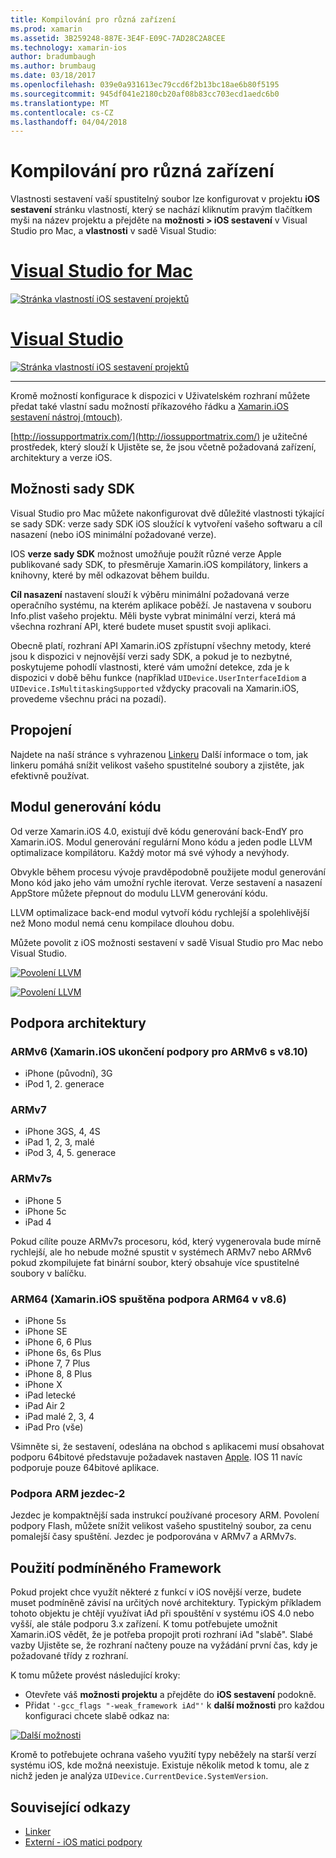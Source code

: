 ```yaml
---
title: Kompilování pro různá zařízení
ms.prod: xamarin
ms.assetid: 3B259248-887E-3E4F-E09C-7AD28C2A8CEE
ms.technology: xamarin-ios
author: bradumbaugh
ms.author: brumbaug
ms.date: 03/18/2017
ms.openlocfilehash: 039e0a931613ec79ccd6f2b13bc18ae6b80f5195
ms.sourcegitcommit: 945df041e2180cb20af08b83cc703ecd1aedc6b0
ms.translationtype: MT
ms.contentlocale: cs-CZ
ms.lasthandoff: 04/04/2018
---
```

# <a name="compiling-for-different-devices"></a>Kompilování pro různá zařízení

Vlastnosti sestavení vaší spustitelný soubor lze konfigurovat v projektu **iOS sestavení** stránku vlastností, který se nachází kliknutím pravým tlačítkem myši na název projektu a přejděte na **možnosti > iOS sestavení** v Visual Studio pro Mac, a **vlastnosti** v sadě Visual Studio:

# <a name="visual-studio-for-mactabvsmac"></a>[Visual Studio for Mac](#tab/vsmac)


[![](compiling-for-different-devices-images/image1.png "Stránka vlastností iOS sestavení projektů")](compiling-for-different-devices-images/image1.png#lightbox) 

# <a name="visual-studiotabvswin"></a>[Visual Studio](#tab/vswin)

[![](compiling-for-different-devices-images/image1a.png "Stránka vlastností iOS sestavení projektů")](compiling-for-different-devices-images/image1a.png#lightbox)

-----

Kromě možností konfigurace k dispozici v Uživatelském rozhraní můžete předat také vlastní sadu možností příkazového řádku a [Xamarin.iOS sestavení nástroj (mtouch)](~/ios/deploy-test/mtouch.md).

[http://iossupportmatrix.com/](http://iossupportmatrix.com/) je užitečné prostředek, který slouží k Ujistěte se, že jsou včetně požadovaná zařízení, architektury a verze iOS.

 <a name="SDK_Options" />


## <a name="sdk-options"></a>Možnosti sady SDK

Visual Studio pro Mac můžete nakonfigurovat dvě důležité vlastnosti týkající se sady SDK: verze sady SDK iOS sloužící k vytvoření vašeho softwaru a cíl nasazení (nebo iOS minimální požadované verze).

IOS **verze sady SDK** možnost umožňuje použít různé verze Apple publikované sady SDK, to přesměruje Xamarin.iOS kompilátory, linkers a knihovny, které by měl odkazovat během buildu. 

**Cíl nasazení** nastavení slouží k výběru minimální požadovaná verze operačního systému, na kterém aplikace poběží. Je nastavena v souboru Info.plist vašeho projektu. Měli byste vybrat minimální verzi, která má všechna rozhraní API, které budete muset spustit svoji aplikaci.

Obecně platí, rozhraní API Xamarin.iOS zpřístupní všechny metody, které jsou k dispozici v nejnovější verzi sady SDK, a pokud je to nezbytné, poskytujeme pohodlí vlastnosti, které vám umožní detekce, zda je k dispozici v době běhu funkce (například `UIDevice.UserInterfaceIdiom` a `UIDevice.IsMultitaskingSupported` vždycky pracovali na Xamarin.iOS, provedeme všechnu práci na pozadí).

 <a name="Linking" />


## <a name="linking"></a>Propojení

Najdete na naší stránce s vyhrazenou [Linkeru](~/ios/deploy-test/linker.md) Další informace o tom, jak linkeru pomáhá snížit velikost vašeho spustitelné soubory a zjistěte, jak efektivně používat.

 <a name="Code_Generation_Engine" />


## <a name="code-generation-engine"></a>Modul generování kódu

Od verze Xamarin.iOS 4.0, existují dvě kódu generování back-EndY pro Xamarin.iOS. Modul generování regulární Mono kódu a jeden podle LLVM optimalizace kompilátoru. Každý motor má své výhody a nevýhody.

Obvykle během procesu vývoje pravděpodobně použijete modul generování Mono kód jako jeho vám umožní rychle iterovat. Verze sestavení a nasazení AppStore můžete přepnout do modulu LLVM generování kódu.

LLVM optimalizace back-end modul vytvoří kódu rychlejší a spolehlivější než Mono modul nemá cenu kompilace dlouhou dobu.

Můžete povolit z iOS možnosti sestavení v sadě Visual Studio pro Mac nebo Visual Studio.

[![](compiling-for-different-devices-images/image2.png "Povolení LLVM")](compiling-for-different-devices-images/image2.png#lightbox)

[![](compiling-for-different-devices-images/image2a.png "Povolení LLVM")](compiling-for-different-devices-images/image2a.png#lightbox)

 <a name="ARMV7_and_ARMV7s_support" />


## <a name="architecture-support"></a>Podpora architektury

<a name="armv6-discontinued" />

### <a name="armv6-xamarinios-discontinued-support-for-armv6-with-v810"></a>ARMv6 (Xamarin.iOS ukončení podpory pro ARMv6 s v8.10)

- iPhone (původní), 3G
- iPod 1, 2. generace

### <a name="armv7"></a>ARMv7

- iPhone 3GS, 4, 4S
- iPad 1, 2, 3, malé
- iPod 3, 4, 5. generace

### <a name="armv7s"></a>ARMv7s

- iPhone 5
- iPhone 5c
- iPad 4

Pokud cílíte pouze ARMv7s procesoru, kód, který vygenerovala bude mírně rychlejší, ale ho nebude možné spustit v systémech ARMv7 nebo ARMv6 pokud zkompilujete fat binární soubor, který obsahuje více spustitelné soubory v balíčku.

### <a name="arm64-xamarinios-started-supporting-arm64-in-v86"></a>ARM64 (Xamarin.iOS spuštěna podpora ARM64 v v8.6)

- iPhone 5s
- iPhone SE
- iPhone 6, 6 Plus
- iPhone 6s, 6s Plus
- iPhone 7, 7 Plus
- iPhone 8, 8 Plus
- iPhone X
- iPad letecké
- iPad Air 2
- iPad malé 2, 3, 4
- iPad Pro (vše)

Všimněte si, že sestavení, odeslána na obchod s aplikacemi musí obsahovat podporu 64bitové představuje požadavek nastaven [Apple](https://developer.apple.com/news/?id=12172014b). IOS 11 navíc podporuje pouze 64bitové aplikace.

 <a name="ARM_Thumb_Support" />


### <a name="arm-thumb-2-support"></a>Podpora ARM jezdec-2

Jezdec je kompaktnější sada instrukcí používané procesory ARM. Povolení podpory Flash, můžete snížit velikost vašeho spustitelný soubor, za cenu pomalejší časy spuštění. Jezdec je podporována v ARMv7 a ARMv7s.

 <a name="Conditional_framwork_useage" />


## <a name="conditional-framework-usage"></a>Použití podmíněného Framework

Pokud projekt chce využít některé z funkcí v iOS novější verze, budete muset podmíněně závisí na určitých nové architektury. Typickým příkladem tohoto objektu je chtějí využívat iAd při spouštění v systému iOS 4.0 nebo vyšší, ale stále podporu 3.x zařízení. K tomu potřebujete umožnit Xamarin.iOS vědět, že je potřeba propojit proti rozhraní iAd "slabě". Slabé vazby Ujistěte se, že rozhraní načteny pouze na vyžádání první čas, kdy je požadované třídy z rozhraní.

K tomu můžete provést následující kroky:

-  Otevřete váš **možnosti projektu** a přejděte do **iOS sestavení** podokně.
-  Přidat `'-gcc_flags "-weak_framework iAd"'` k **další možnosti** pro každou konfiguraci chcete slabě odkaz na:


[![](compiling-for-different-devices-images/image3.png "Další možnosti")](compiling-for-different-devices-images/image3.png#lightbox)


Kromě to potřebujete ochrana vašeho využití typy neběžely na starší verzí systému iOS, kde možná neexistuje. Existuje několik metod k tomu, ale z nichž jeden je analýza `UIDevice.CurrentDevice.SystemVersion`.



## <a name="related-links"></a>Související odkazy

- [Linker](~/ios/deploy-test/linker.md)
- [Externí - iOS matici podpory](http://iossupportmatrix.com/)
